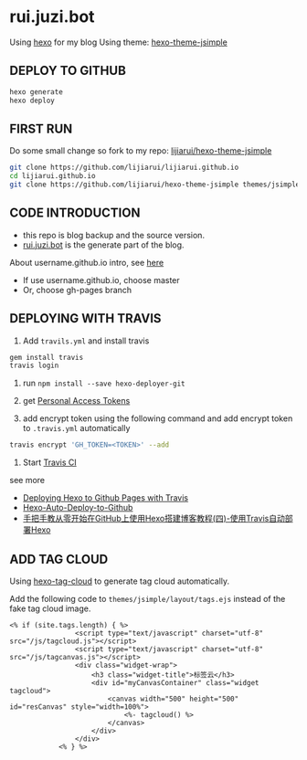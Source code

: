 # rui.juzi.bot

Using [hexo](https://github.com/hexojs/hexo) for my blog
Using theme: [hexo-theme-jsimple](https://github.com/tangkunyin/hexo-theme-jsimple)

## DEPLOY TO GITHUB

```sh
hexo generate
hexo deploy
```

## FIRST RUN

Do some small change so fork to my repo: [lijiarui/hexo-theme-jsimple](https://github.com/lijiarui/hexo-theme-jsimple)

```sh
git clone https://github.com/lijiarui/lijiarui.github.io
cd lijiarui.github.io
git clone https://github.com/lijiarui/hexo-theme-jsimple themes/jsimple
```

## CODE INTRODUCTION

* this repo is blog backup and the source version.
* [rui.juzi.bot](https://github.com/lijiarui/rui.juzi.bot) is the generate part of the blog.

About username.github.io intro, see [here](http://warjiang.github.io/devcat/2016/02/24/%E5%A6%82%E4%BD%95%E5%88%A9%E7%94%A8githubpages%E6%9D%A5%E6%90%AD%E5%BB%BA%E8%87%AA%E5%B7%B1%E7%9A%84blog/)

* If use username.github.io, choose master
* Or, choose gh-pages branch

## DEPLOYING WITH TRAVIS

1. Add `travils.yml` and install travis

```sh
gem install travis
travis login
```

1. run `npm install --save hexo-deployer-git`

1. get [Personal Access Tokens](https://github.com/settings/tokens)

1. add encrypt token using the following command and add encrypt token to `.travis.yml` automatically

```sh
travis encrypt 'GH_TOKEN=<TOKEN>' --add
```

1. Start [Travis CI](https://travis-ci.org)

see more

* [Deploying Hexo to Github Pages with Travis](https://sazzer.github.io/blog/2015/05/04/Deploying-Hexo-to-Github-Pages-with-Travis/)
* [Hexo-Auto-Deploy-to-Github](http://lotabout.me/2016/Hexo-Auto-Deploy-to-Github/)
* [手把手教从零开始在GitHub上使用Hexo搭建博客教程(四)-使用Travis自动部署Hexo](https://zhuanlan.zhihu.com/p/22405971)

## ADD TAG CLOUD

Using [hexo-tag-cloud](https://github.com/MikeCoder/hexo-tag-cloud) to generate tag cloud automatically.

Add the following code to `themes/jsimple/layout/tags.ejs` instead of the fake tag cloud image.

```ejs
<% if (site.tags.length) { %>
                <script type="text/javascript" charset="utf-8" src="/js/tagcloud.js"></script>
                <script type="text/javascript" charset="utf-8" src="/js/tagcanvas.js"></script>
                <div class="widget-wrap">
                    <h3 class="widget-title">标签云</h3>
                    <div id="myCanvasContainer" class="widget tagcloud">
                        <canvas width="500" height="500" id="resCanvas" style="width=100%">
                            <%- tagcloud() %>
                        </canvas>
                    </div>
                </div>
            <% } %>
```
